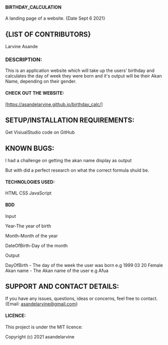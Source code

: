 #### BIRTHDAY_CALCULATION

A landing page of a website. {Date Sept 6 2021}

## {LIST OF CONTRIBUTORS}

Larvine Asande

### DESCRIPTION:

This is an application website which will take up the users' birthday and calculates the day of week they were born and it's output will be their Akan Name, depending on their gender.
                        

#### CHECK OUT THE WEBSITE:

[https://asandelarvine.github.io/birthday_calc/]

## SETUP/INSTALLATION REQUIREMENTS:

Get VisiualStudio code on GitHub

## KNOWN BUGS:

I had a challenge on getting the akan name display as output 

But with did a perfect research on what the correct formula shuld be.

#### TECHNOLOGIES USED:

HTML
CSS
JavaScript

#### BDD
Input

Year-The year of birth

Month-Month of the year

DateOfBirth-Day of the month

Output


DayOfBirth - The day of the week the user was born e.g 1999 03 20 Female
Akan name - The Akan name of the user e.g Afua

## SUPPORT AND CONTACT DETAILS:

If you have any issues, questions, ideas or concerns, feel free to contact. {Email: asandelarvine@gmail.com}

#### LICENCE:

This project is under the MIT licence:

Copyright (c) 2021 asandelarvine

